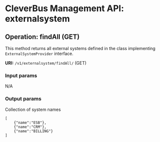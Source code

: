# CleverBus Management API: externalsystem

## Operation: findAll (GET)

This method returns all external systems defined in the class implementing `ExternalSystemProvider` interface.

**URI:** `/v1/externalsystem/findAll/` (GET)

### Input params
N/A

### Output params
Collection of system names

```
[ 
	{"name":"ESB"},
	{"name":"CRM"},
	{"name":"BILLING"}
]
```

